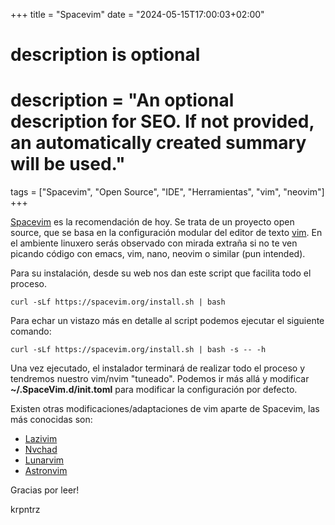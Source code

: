 +++
title = "Spacevim"
date = "2024-05-15T17:00:03+02:00"

#
# description is optional
#
# description = "An optional description for SEO. If not provided, an automatically created summary will be used."

tags = ["Spacevim", "Open Source", "IDE", "Herramientas", "vim", "neovim"]
+++

[Spacevim](https://spacevim.org/) es la recomendación de hoy. Se trata de un proyecto open source, que se basa en la configuración modular del editor de texto [vim](https://www.vim.org/). En el ambiente linuxero serás observado con mirada extraña si no te ven picando código con emacs, vim, nano, neovim o similar (pun intended).

Para su instalación, desde su web nos dan este script que facilita todo el proceso.

```
curl -sLf https://spacevim.org/install.sh | bash
```

Para echar un vistazo más en detalle al script podemos ejecutar el siguiente comando:

```
curl -sLf https://spacevim.org/install.sh | bash -s -- -h
```

Una vez ejecutado, el instalador terminará de realizar todo el proceso y tendremos nuestro vim/nvim "tuneado".
Podemos ir más allá y modificar **~/.SpaceVim.d/init.toml** para modificar la configuración por defecto.

Existen otras modificaciones/adaptaciones de vim aparte de Spacevim, las más conocidas son:

- [Lazivim](http://www.lazyvim.org/)
- [Nvchad](http://nvchad.com/)
- [Lunarvim](https://www.lunarvim.org/es/)
- [Astronvim](https://astronvim.com/)

Gracias por leer!

krpntrz
